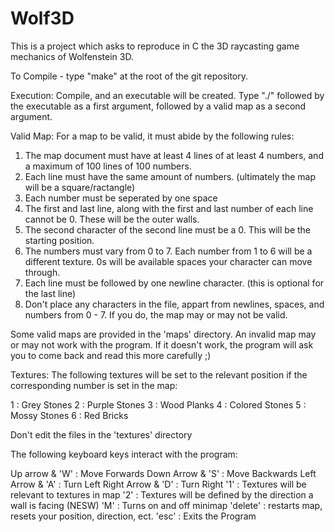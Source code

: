 # Wolf3D

This is a project which asks to reproduce in C the 3D raycasting game mechanics of Wolfenstein 3D.

To Compile - type "make" at the root of the git repository. 

Execution: Compile, and an executable will be created.
Type "./" followed by the executable as a first argument, followed by a valid map as a second argument. 


Valid Map: 
For a map to be valid, it must abide by the following rules:

1) The map document must have at least 4 lines of at least 4 numbers, and a maximum of 100 lines of 100 numbers. 
2) Each line must have the same amount of numbers. (ultimately the map will be a square/ractangle)
3) Each number must be seperated by one space
4) The first and last line, along with the first and last number of each line cannot be 0. These will be the outer walls. 
5) The second character of the second line must be a 0. This will be the starting position.
6) The numbers must vary from 0 to 7. Each number from 1 to 6 will be a different texture. 0s will be available spaces your character can move through. 
7) Each line must be followed by one newline character. (this is optional for the last line)
8) Don't place any characters in the file, appart from newlines, spaces, and numbers from 0 - 7. If you do, the map may or may not be valid. 

Some valid maps are provided in the 'maps' directory.
An invalid map may or may not work with the program. If it doesn't work, the program will ask you to come back and read this more carefully ;)

Textures: 
The following textures will be set to the relevant position if the corresponding number is set in the map: 

1 : Grey Stones
2 : Purple Stones
3 : Wood Planks
4 : Colored Stones
5 : Mossy Stones
6 : Red Bricks

Don't edit the files in the 'textures' directory


The following keyboard keys interact with the program: 

Up arrow & 'W' : Move Forwards
Down Arrow & 'S' : Move Backwards
Left Arrow & 'A' : Turn Left
Right Arrow & 'D' : Turn Right
'1' : Textures will be relevant to textures in map
'2' : Textures will be defined by the direction a wall is facing (NESW)
'M' : Turns on and off minimap
'delete' : restarts map, resets your position, direction, ect.
'esc' : Exits the Program
